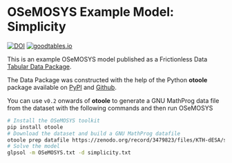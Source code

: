 # OSeMOSYS Example Model: Simplicity

[![DOI](https://zenodo.org/badge/214192147.svg)](https://zenodo.org/badge/latestdoi/214192147)
[![goodtables.io](https://goodtables.io/badge/github/KTH-dESA/simplicity.svg)](https://goodtables.io/github/KTH-dESA/simplicity)

This is an example OSeMOSYS model published as a Frictionless Data [Tabular Data Package](https://frictionlessdata.io/specs/tabular-data-package/).

The Data Package was constructed with the help of the Python **otoole** package available on [PyPI](https://pypi.org/project/otoole/) and [Github](https://github.com/OSeMOSYS/otoole).

You can use `v0.2` onwards of **otoole** to generate a GNU MathProg data file from the dataset with the following commands and then run OSeMOSYS

```bash
# Install the OSeMOSYS toolkit
pip install otoole
# Download the dataset and build a GNU MathProg datafile
otoole prep datafile https://zenodo.org/record/3479823/files/KTH-dESA/simplicity-v0.1a0.zip ./simplicity.txt
# Solve the model
glpsol -m OSeMOSYS.txt -d simplicity.txt
```